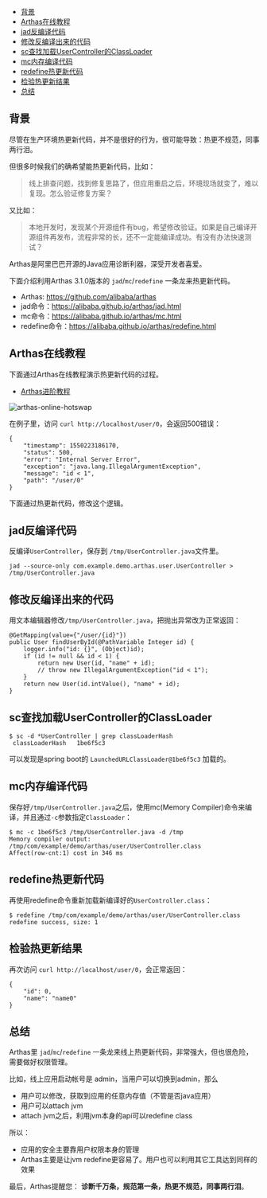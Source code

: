 - [背景](#--)
- [Arthas在线教程](#arthas----)
- [jad反编译代码](#jad-----)
- [修改反编译出来的代码](#----------)
- [sc查找加载UserController的ClassLoader](#sc----usercontroller-classloader)
- [mc内存编译代码](#mc------)
- [redefine热更新代码](#redefine-----)
- [检验热更新结果](#-------)
- [总结](#--)

## 背景

尽管在生产环境热更新代码，并不是很好的行为，很可能导致：热更不规范，同事两行泪。

但很多时候我们的确希望能热更新代码，比如：

> 线上排查问题，找到修复思路了，但应用重启之后，环境现场就变了，难以复现。怎么验证修复方案？

又比如：

> 本地开发时，发现某个开源组件有bug，希望修改验证。如果是自己编译开源组件再发布，流程非常的长，还不一定能编译成功。有没有办法快速测试？

Arthas是阿里巴巴开源的Java应用诊断利器，深受开发者喜爱。

下面介绍利用Arthas 3.1.0版本的 `jad`/`mc`/`redefine` 一条龙来热更新代码。

- Arthas: https://github.com/alibaba/arthas
- jad命令：https://alibaba.github.io/arthas/jad.html
- mc命令：https://alibaba.github.io/arthas/mc.html
- redefine命令：https://alibaba.github.io/arthas/redefine.html

## Arthas在线教程

下面通过Arthas在线教程演示热更新代码的过程。

- [Arthas进阶教程](https://alibaba.github.io/arthas/arthas-tutorials?language=cn&id=arthas-advanced)

![arthas-online-hotswap](http://qa0a9jn2t.bkt.clouddn.com/arthas-online-hotswap.png)

在例子里，访问 `curl http://localhost/user/0`，会返回500错误：

```
{
    "timestamp": 1550223186170,
    "status": 500,
    "error": "Internal Server Error",
    "exception": "java.lang.IllegalArgumentException",
    "message": "id < 1",
    "path": "/user/0"
}
```

下面通过热更新代码，修改这个逻辑。

## jad反编译代码

反编译`UserController`，保存到 `/tmp/UserController.java`文件里。

```
jad --source-only com.example.demo.arthas.user.UserController > /tmp/UserController.java
```

## 修改反编译出来的代码

用文本编辑器修改`/tmp/UserController.java`，把抛出异常改为正常返回：

```
@GetMapping(value={"/user/{id}"})
public User findUserById(@PathVariable Integer id) {
    logger.info("id: {}", (Object)id);
    if (id != null && id < 1) {
        return new User(id, "name" + id);
        // throw new IllegalArgumentException("id < 1");
    }
    return new User(id.intValue(), "name" + id);
}
```

## sc查找加载UserController的ClassLoader

```
$ sc -d *UserController | grep classLoaderHash
 classLoaderHash   1be6f5c3
```

可以发现是spring boot的 `LaunchedURLClassLoader@1be6f5c3` 加载的。

## mc内存编译代码

保存好`/tmp/UserController.java`之后，使用mc(Memory Compiler)命令来编译，并且通过`-c`参数指定`ClassLoader`：

```
$ mc -c 1be6f5c3 /tmp/UserController.java -d /tmp
Memory compiler output:
/tmp/com/example/demo/arthas/user/UserController.class
Affect(row-cnt:1) cost in 346 ms
```

## redefine热更新代码

再使用redefine命令重新加载新编译好的`UserController.class`：

```
$ redefine /tmp/com/example/demo/arthas/user/UserController.class
redefine success, size: 1
```

## 检验热更新结果

再次访问 `curl http://localhost/user/0`，会正常返回：

```
{
    "id": 0,
    "name": "name0"
}
```

## 总结

Arthas里 `jad`/`mc`/`redefine` 一条龙来线上热更新代码，非常强大，但也很危险，需要做好权限管理。

比如，线上应用启动帐号是 admin，当用户可以切换到admin，那么

- 用户可以修改，获取到应用的任意内存值（不管是否java应用）
- 用户可以attach jvm
- attach jvm之后，利用jvm本身的api可以redefine class

所以：

- 应用的安全主要靠用户权限本身的管理
- Arthas主要是让jvm redefine更容易了。用户也可以利用其它工具达到同样的效果

最后，Arthas提醒您： **诊断千万条，规范第一条，热更不规范，同事两行泪**。

